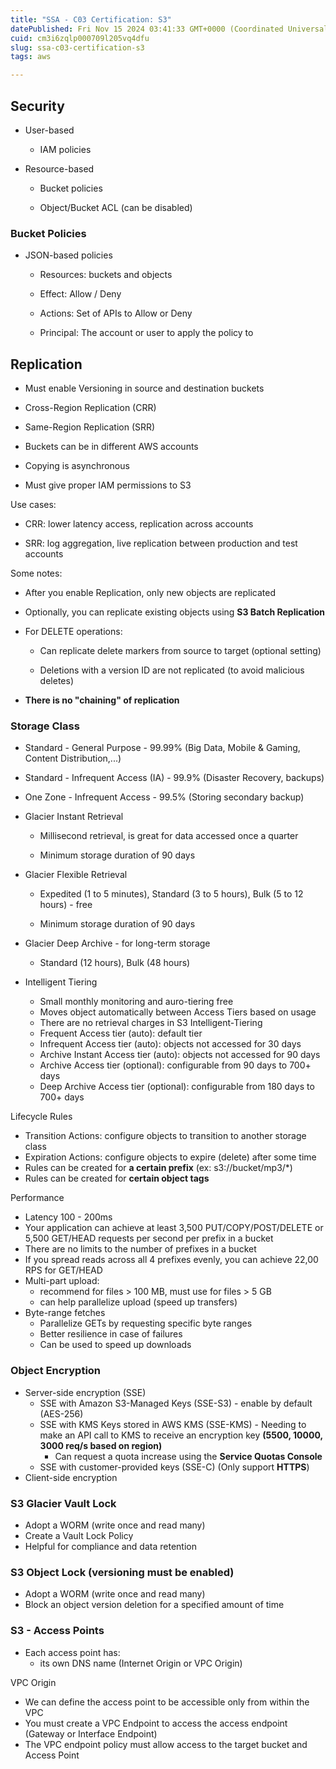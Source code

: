 ```yaml
---
title: "SSA - C03 Certification: S3"
datePublished: Fri Nov 15 2024 03:41:33 GMT+0000 (Coordinated Universal Time)
cuid: cm3i6zqlp000709l205vq4dfu
slug: ssa-c03-certification-s3
tags: aws

---
```


## Security

* User-based
    
    * IAM policies
        
* Resource-based
    
    * Bucket policies
        
    * Object/Bucket ACL (can be disabled)
        

### Bucket Policies

* JSON-based policies
    
    * Resources: buckets and objects
        
    * Effect: Allow / Deny
        
    * Actions: Set of APIs to Allow or Deny
        
    * Principal: The account or user to apply the policy to
        

## Replication

* Must enable Versioning in source and destination buckets
    
* Cross-Region Replication (CRR)
    
* Same-Region Replication (SRR)
    
* Buckets can be in different AWS accounts
    
* Copying is asynchronous
    
* Must give proper IAM permissions to S3
    

Use cases:

* CRR: lower latency access, replication across accounts
    
* SRR: log aggregation, live replication between production and test accounts
    

Some notes:

* After you enable Replication, only new objects are replicated
    
* Optionally, you can replicate existing objects using **S3 Batch Replication**
    
* For DELETE operations:
    
    * Can replicate delete markers from source to target (optional setting)
        
    * Deletions with a version ID are not replicated (to avoid malicious deletes)
        
* **There is no "chaining" of replication**
    

### Storage Class

* Standard - General Purpose - 99.99% (Big Data, Mobile & Gaming, Content Distribution,...)
    
* Standard - Infrequent Access (IA) - 99.9% (Disaster Recovery, backups)
    
* One Zone - Infrequent Access - 99.5% (Storing secondary backup)
    
* Glacier Instant Retrieval
    
    * Millisecond retrieval, is great for data accessed once a quarter
        
    * Minimum storage duration of 90 days
        
* Glacier Flexible Retrieval
    
    * Expedited (1 to 5 minutes), Standard (3 to 5 hours), Bulk (5 to 12 hours) - free
        
    * Minimum storage duration of 90 days
        
* Glacier Deep Archive - for long-term storage
    
    * Standard (12 hours), Bulk (48 hours)
        
* Intelligent Tiering
    * Small monthly monitoring and auro-tiering free
    * Moves object automatically between Access Tiers based on usage
    * There are no retrieval charges in S3 Intelligent-Tiering
    * Frequent Access tier (auto): default tier
    * Infrequent Access tier (auto): objects not accessed for 30 days
    * Archive Instant Access tier (auto): objects not accessed for 90 days
    * Archive Access tier (optional): configurable from 90 days to 700+ days
    * Deep Archive Access tier (optional): configurable from 180 days to 700+ days

Lifecycle Rules

- Transition Actions: configure objects to transition to another storage class
- Expiration Actions: configure objects to expire (delete) after some time
- Rules can be created for **a certain prefix** (ex: s3://bucket/mp3/*)
- Rules can be created for **certain object tags**

Performance

- Latency 100 - 200ms
- Your application can achieve at least 3,500 PUT/COPY/POST/DELETE or 5,500 GET/HEAD requests per second per prefix in a bucket
- There are no limits to the number of prefixes in a bucket
- If you spread reads across all 4 prefixes evenly, you can achieve 22,00 RPS for GET/HEAD
- Multi-part upload:
  + recommend for files > 100 MB, must use for files > 5 GB
  + can help parallelize upload (speed up transfers)
- Byte-range fetches
  + Parallelize GETs by requesting specific byte ranges
  + Better resilience in case of failures
  + Can be used to speed up downloads

### Object Encryption

- Server-side encryption (SSE)
  + SSE with Amazon S3-Managed Keys (SSE-S3) - enable by default (AES-256)
  + SSE with KMS Keys stored in AWS KMS (SSE-KMS) - Needing to make an API call to KMS to receive an encryption key **(5500, 10000, 3000 req/s based on region)**
    + Can request a quota increase using the **Service Quotas Console**
  + SSE with customer-provided keys (SSE-C) (Only support **HTTPS**)
- Client-side encryption

### S3 Glacier Vault Lock

- Adopt a WORM (write once and read many)
- Create a Vault Lock Policy
- Helpful for compliance and data retention

### S3 Object Lock (versioning must be enabled)

- Adopt a WORM (write once and read many)
- Block an object version deletion for a specified amount of time

### S3 - Access Points

- Each access point has:
  + its own DNS name (Internet Origin or VPC Origin)

VPC Origin

- We can define the access point to be accessible only from within the VPC
- You must create a VPC Endpoint to access the access endpoint (Gateway or Interface Endpoint)
- The VPC endpoint policy must allow access to the target bucket and Access Point



